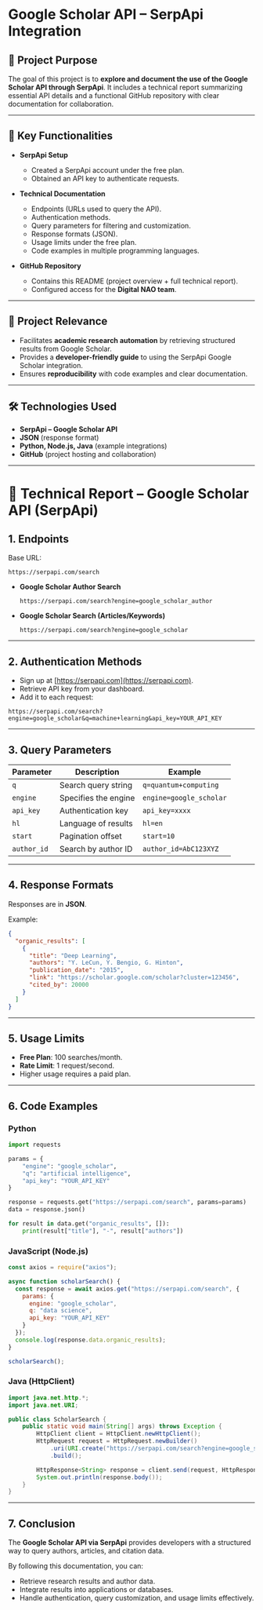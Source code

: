 # Google Scholar API – SerpApi Integration

## 📖 Project Purpose
The goal of this project is to **explore and document the use of the Google Scholar API through SerpApi**. It includes a technical report summarizing essential API details and a functional GitHub repository with clear documentation for collaboration.

---

## 🚀 Key Functionalities
- **SerpApi Setup**
    - Created a SerpApi account under the free plan.
    - Obtained an API key to authenticate requests.

- **Technical Documentation**
    - Endpoints (URLs used to query the API).
    - Authentication methods.
    - Query parameters for filtering and customization.
    - Response formats (JSON).
    - Usage limits under the free plan.
    - Code examples in multiple programming languages.

- **GitHub Repository**
    - Contains this README (project overview + full technical report).
    - Configured access for the **Digital NAO team**.

---

## 📌 Project Relevance
- Facilitates **academic research automation** by retrieving structured results from Google Scholar.
- Provides a **developer-friendly guide** to using the SerpApi Google Scholar integration.
- Ensures **reproducibility** with code examples and clear documentation.

---

## 🛠️ Technologies Used
- **SerpApi – Google Scholar API**
- **JSON** (response format)
- **Python, Node.js, Java** (example integrations)
- **GitHub** (project hosting and collaboration)

---

# 📑 Technical Report – Google Scholar API (SerpApi)

## 1. Endpoints
Base URL:
```
https://serpapi.com/search
```

- **Google Scholar Author Search**
  ```
  https://serpapi.com/search?engine=google_scholar_author
  ```

- **Google Scholar Search (Articles/Keywords)**
  ```
  https://serpapi.com/search?engine=google_scholar
  ```

---

## 2. Authentication Methods
- Sign up at [https://serpapi.com](https://serpapi.com).
- Retrieve API key from your dashboard.
- Add it to each request:

```
https://serpapi.com/search?engine=google_scholar&q=machine+learning&api_key=YOUR_API_KEY
```

---

## 3. Query Parameters

| Parameter | Description | Example |
|-----------|-------------|---------|
| `q` | Search query string | `q=quantum+computing` |
| `engine` | Specifies the engine | `engine=google_scholar` |
| `api_key` | Authentication key | `api_key=xxxx` |
| `hl` | Language of results | `hl=en` |
| `start` | Pagination offset | `start=10` |
| `author_id` | Search by author ID | `author_id=AbC123XYZ` |

---

## 4. Response Formats
Responses are in **JSON**.

Example:
```json
{
  "organic_results": [
    {
      "title": "Deep Learning",
      "authors": "Y. LeCun, Y. Bengio, G. Hinton",
      "publication_date": "2015",
      "link": "https://scholar.google.com/scholar?cluster=123456",
      "cited_by": 20000
    }
  ]
}
```

---

## 5. Usage Limits
- **Free Plan**: 100 searches/month.
- **Rate Limit**: 1 request/second.
- Higher usage requires a paid plan.

---

## 6. Code Examples

### Python
```python
import requests

params = {
    "engine": "google_scholar",
    "q": "artificial intelligence",
    "api_key": "YOUR_API_KEY"
}

response = requests.get("https://serpapi.com/search", params=params)
data = response.json()

for result in data.get("organic_results", []):
    print(result["title"], "-", result["authors"])
```

### JavaScript (Node.js)
```javascript
const axios = require("axios");

async function scholarSearch() {
  const response = await axios.get("https://serpapi.com/search", {
    params: {
      engine: "google_scholar",
      q: "data science",
      api_key: "YOUR_API_KEY"
    }
  });
  console.log(response.data.organic_results);
}

scholarSearch();
```

### Java (HttpClient)
```java
import java.net.http.*;
import java.net.URI;

public class ScholarSearch {
    public static void main(String[] args) throws Exception {
        HttpClient client = HttpClient.newHttpClient();
        HttpRequest request = HttpRequest.newBuilder()
            .uri(URI.create("https://serpapi.com/search?engine=google_scholar&q=machine+learning&api_key=YOUR_API_KEY"))
            .build();

        HttpResponse<String> response = client.send(request, HttpResponse.BodyHandlers.ofString());
        System.out.println(response.body());
    }
}
```

---

## 7. Conclusion
The **Google Scholar API via SerpApi** provides developers with a structured way to query authors, articles, and citation data.

By following this documentation, you can:
- Retrieve research results and author data.
- Integrate results into applications or databases.
- Handle authentication, query customization, and usage limits effectively.  
